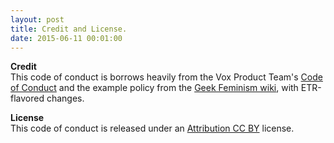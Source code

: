 ```yaml
---
layout: post
title: Credit and License.
date: 2015-06-11 00:01:00
---
```


**Credit**   
This code of conduct is borrows heavily from the Vox Product Team's <a href="http://code-of-conduct.voxmedia.com/" target="_blank">Code of Conduct</a> and the example policy from the <a href="http://geekfeminism.wikia.com/wiki/Community_anti-harassment/Policy" target="_blank">Geek Feminism wiki</a>, with ETR-flavored changes. 

**License**  
This code of conduct is released under an [Attribution CC BY](https://creativecommons.org/licenses/by/4.0/) license. 